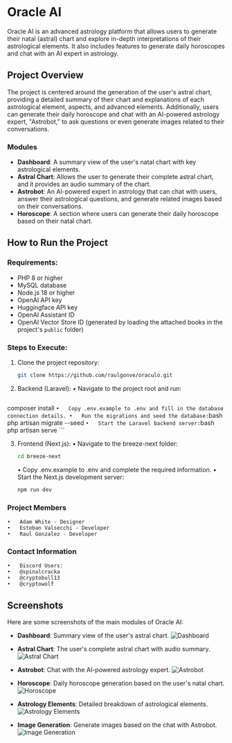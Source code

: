 # Oracle AI

Oracle AI is an advanced astrology platform that allows users to generate their natal (astral) chart and explore in-depth interpretations of their astrological elements. It also includes features to generate daily horoscopes and chat with an AI expert in astrology.

## Project Overview

The project is centered around the generation of the user's astral chart, providing a detailed summary of their chart and explanations of each astrological element, aspects, and advanced elements. Additionally, users can generate their daily horoscope and chat with an AI-powered astrology expert, "Astrobot," to ask questions or even generate images related to their conversations.

### Modules

- **Dashboard**: A summary view of the user's natal chart with key astrological elements.
- **Astral Chart**: Allows the user to generate their complete astral chart, and it provides an audio summary of the chart.
- **Astrobot**: An AI-powered expert in astrology that can chat with users, answer their astrological questions, and generate related images based on their conversations.
- **Horoscope**: A section where users can generate their daily horoscope based on their natal chart.

## How to Run the Project

### Requirements:
- PHP 8 or higher
- MySQL database
- Node.js 18 or higher
- OpenAI API key
- Huggingface API key
- OpenAI Assistant ID
- OpenAI Vector Store ID (generated by loading the attached books in the project's `public` folder)

### Steps to Execute:

1. Clone the project repository:
   ```bash
   git clone https://github.com/raulgonve/oraculo.git
    ```

2.	Backend (Laravel):
	•	Navigate to the project root and run:
    ```bash
   composer install
    ```
    •	Copy .env.example to .env and fill in the database connection details.
	•	Run the migrations and seed the database:
    ```bash
   php artisan migrate --seed
    ```
    •	Start the Laravel backend server:
    ```bash
    php artisan serve
     ```

3.	Frontend (Next.js):
	•	Navigate to the breeze-next folder:
    ```bash
    cd breeze-next
    ```
    •	Copy .env.example to .env and complete the required information.
	•	Start the Next.js development server:
    ```bash
    npm run dev
    ```

### Project Members
	•	Adam White - Designer
	•	Esteban Valsecchi - Developer
	•	Raul Gonzalez - Developer

### Contact Information
   	•	Discord Users:
	•	@spinalcracka
	•	@cryptobull13
	•	@cryptowolf

## Screenshots

Here are some screenshots of the main modules of Oracle AI:

- **Dashboard**: Summary view of the user's astral chart.
  ![Dashboard](public/assets/screenshots/dashboard.png)

- **Astral Chart**: The user's complete astral chart with audio summary.
  ![Astral Chart](public/assets/screenshots/astral-chart.png)

- **Astrobot**: Chat with the AI-powered astrology expert.
  ![Astrobot](public/assets/screenshots/astrobot.png)

- **Horoscope**: Daily horoscope generation based on the user's natal chart.
  ![Horoscope](public/assets/screenshots/horoscope.png)

- **Astrology Elements**: Detailed breakdown of astrological elements.
  ![Astrology Elements](public/assets/screenshots/astrology.png)

- **Image Generation**: Generate images based on the chat with Astrobot.
  ![Image Generation](public/assets/screenshots/image.png)
